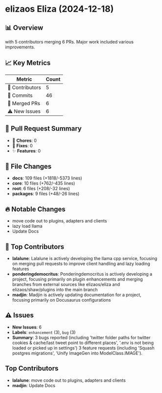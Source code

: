 # elizaos Eliza (2024-12-18)
    
## 📊 Overview
with 5 contributors merging 6 PRs. Major work included various improvements.

## 📈 Key Metrics
| Metric | Count |
|---------|--------|
| 👥 Contributors | 5 |
| 📝 Commits | 46 |
| 🔄 Merged PRs | 6 |
| ⚠️ New Issues | 6 |

## 🔄 Pull Request Summary
- 🧹 **Chores**: 0
- 🐛 **Fixes**: 0
- ✨ **Features**: 0

## 📁 File Changes
- **docs**: 109 files (+1818/-5373 lines)
- **core**: 10 files (+762/-435 lines)
- **root**: 6 files (+208/-32 lines)
- **packages**: 9 files (+48/-26 lines)

## 🔥 Notable Changes
- move code out to plugins, adapters and clients
- lazy load llama
- Update Docs

## 👥 Top Contributors
- **lalalune**: Lalalune is actively developing the llama cpp service, focusing on merging pull requests to improve client handling and lazy loading features
- **ponderingdemocritus**: Ponderingdemocritus is actively developing a project, focusing primarily on plugin enhancements and merging branches from external sources like elizaos/eliza and elizaos/shaw/plugins into the main branch
- **madjin**: Madjin is actively updating documentation for a project, focusing primarily on Docusaurus configurations

## ⚠️ Issues
- **New Issues**: 6
- **Labels**: `enhancement` (3), `bug` (3)
- **Summary**: 3 bugs reported (including 'twitter folder paths for twitter cookies & cache/last tweet point to different places', '.env is not being loaded or picked up in settings') 3 feature requests (including 'Squash postgres migrations', 'Unify ImageGen into ModelClass.IMAGE').

## Top Contributors
- **lalalune**: move code out to plugins, adapters and clients
- **madjin**: Update Docs